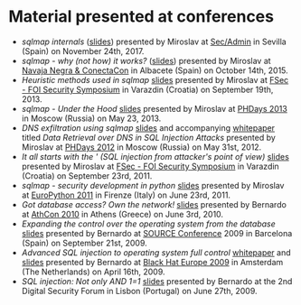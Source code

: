 # Material presented at conferences

* *sqlmap internals* ([slides](https://www.slideshare.net/stamparm/sqlmap-internals)) presented by Miroslav at [Sec/Admin](https://www.secadmin.es/) in Sevilla (Spain) on November 24th, 2017.
* *sqlmap - why (not how) it works?* ([slides](http://www.slideshare.net/stamparm/sqlmap-why-not-how-it-works-53947145)) presented by Miroslav at [Navaja Negra & ConectaCon](http://navajanegra.com/) in Albacete (Spain) on October 14th, 2015.
* *Heuristic methods used in sqlmap* [slides](http://www.slideshare.net/stamparm/f-sec-2013miroslavstamparheuristicmethodsusedinsqlmap) presented by Miroslav at [FSec - FOI Security Symposium](http://fsec.foi.hr/) in Varazdin (Croatia) on September 19th, 2013.
* *sqlmap - Under the Hood* [slides](http://www.slideshare.net/stamparm/ph-days-2013miroslavstamparsqlmapunderthehood) presented by Miroslav at [PHDays 2013](http://www.phdays.com/) in Moscow (Russia) on May 23, 2013.
* *DNS exfiltration using sqlmap* [slides](http://www.slideshare.net/stamparm/dns-exfiltration-using-sqlmap-13163281) and accompanying [whitepaper](http://www.slideshare.net/stamparm/ph-days-2012miroslavstampardataretrievaloverdnsinsqlinjectionattackspaper) titled *Data Retrieval over DNS in SQL Injection Attacks* presented by Miroslav at [PHDays 2012](http://www.phdays.com/) in Moscow (Russia) on May 31st, 2012.
* *It all starts with the ' (SQL injection from attacker's point of view)* [slides](http://www.slideshare.net/stamparm/f-sec-2011miroslavstamparitallstartswiththesinglequote-9311238) presented by Miroslav at [FSec - FOI Security Symposium](http://fsec.foi.hr/) in Varazdin (Croatia) on September 23rd, 2011.
* *sqlmap - security development in python* [slides](http://www.slideshare.net/stamparm/euro-python-2011miroslavstamparsqlmapsecuritydevelopmentinpython) presented by Miroslav at [EuroPython 2011](http://ep2011.europython.eu/) in Firenze (Italy) on June 23rd, 2011.
* *Got database access? Own the network!* [slides](http://www.slideshare.net/inquis/ath-con-2010bernardodamelegotdbownnet) presented by Bernardo at [AthCon 2010](http://www.athcon.org/archive.php) in Athens (Greece) on June 3rd, 2010.
* *Expanding the control over the operating system from the database* [slides](http://www.slideshare.net/inquis/expanding-the-control-over-the-operating-system-from-the-database) presented by Bernardo at [SOURCE Conference](http://www.sourceconference.com/archive/) 2009 in Barcelona (Spain) on September 21st, 2009.
* *Advanced SQL injection to operating system full control* [whitepaper](http://www.slideshare.net/inquis/advanced-sql-injection-to-operating-system-full-control-whitepaper-4633857) and [slides](http://www.slideshare.net/inquis/advanced-sql-injection-to-operating-system-full-control-slides) presented by Bernardo at [Black Hat Europe 2009](https://www.blackhat.com/html/bh-europe-09/bh-eu-09-main.html) in Amsterdam (The Netherlands) on April 16th, 2009.
* *SQL injection: Not only AND 1=1* [slides](http://www.slideshare.net/inquis/sql-injection-not-only-and-11-updated) presented by Bernardo at the 2nd Digital Security Forum in Lisbon (Portugal) on June 27th, 2009.